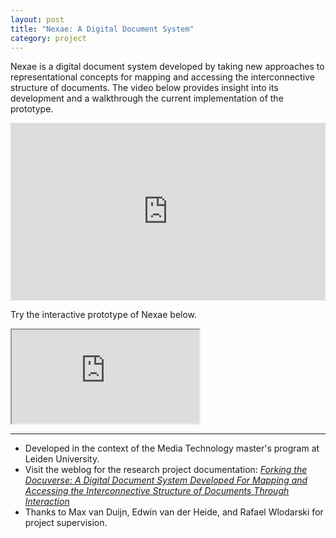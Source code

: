 ```yaml
---
layout: post
title: "Nexae: A Digital Document System"
category: project
---
```


Nexae is a digital document system developed by taking new approaches to representational concepts for mapping and accessing the interconnective structure of documents. The video below provides insight into its development and a walkthrough the current implementation of the prototype.

<div class="text-above-text-below"><div style="padding:56.25% 0 0 0;position:relative;"><iframe src="https://player.vimeo.com/video/738702946?h=5e37511194&color=a39ef3&title=0&byline=0&portrait=0" style="position:absolute;top:0;left:0;width:100%;height:100%;" frameborder="0" allow="autoplay; fullscreen; picture-in-picture" allowfullscreen></iframe></div><script src="https://player.vimeo.com/api/player.js"></script></div>

Try the interactive prototype of Nexae below.

<div class="text-above-footnotes-below"><div class="iframe-container"><iframe class="responsive-iframe" src="https://framer.com/embed/Nexae--gzY8p0yS8BcdiWvYFmIC/F_MbbVHe7?highlights=0" allowfullscreen></iframe></div></div>

---

<ul class=credits>
  <li>Developed in the context of the Media Technology master's program at Leiden University.</li>
  <li>Visit the weblog for the research project documentation: <a target="_blank" rel="noreferrer noopener" href="https://rebeccarui.online/forking_the_docuverse_weblog/"><i>Forking the Docuverse: A Digital Document System Developed For Mapping and Accessing the Interconnective Structure of Documents Through Interaction</i></a></li>
  <li>Thanks to Max van Duijn, Edwin van der Heide, and Rafael Wlodarski for project supervision.</li>
</ul>

